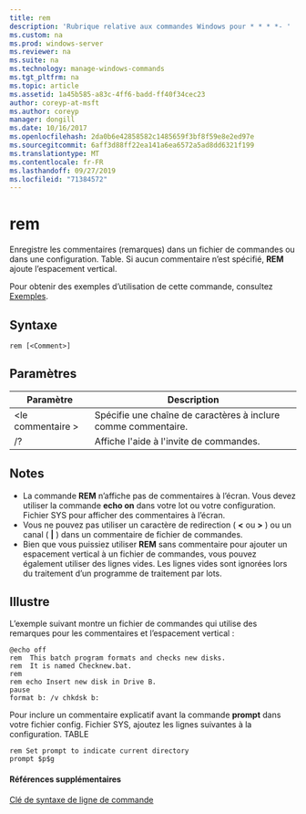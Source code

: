 ```yaml
---
title: rem
description: 'Rubrique relative aux commandes Windows pour * * * *- '
ms.custom: na
ms.prod: windows-server
ms.reviewer: na
ms.suite: na
ms.technology: manage-windows-commands
ms.tgt_pltfrm: na
ms.topic: article
ms.assetid: 1a45b585-a83c-4ff6-badd-ff40f34cec23
author: coreyp-at-msft
ms.author: coreyp
manager: dongill
ms.date: 10/16/2017
ms.openlocfilehash: 2da0b6e42858582c1485659f3bf8f59e8e2ed97e
ms.sourcegitcommit: 6aff3d88ff22ea141a6ea6572a5ad8dd6321f199
ms.translationtype: MT
ms.contentlocale: fr-FR
ms.lasthandoff: 09/27/2019
ms.locfileid: "71384572"
---
```

# <a name="rem"></a>rem



Enregistre les commentaires (remarques) dans un fichier de commandes ou dans une configuration. Table. Si aucun commentaire n’est spécifié, **REM** ajoute l’espacement vertical.

Pour obtenir des exemples d’utilisation de cette commande, consultez [Exemples](#BKMK_examples).

## <a name="syntax"></a>Syntaxe

```
rem [<Comment>]
```

## <a name="parameters"></a>Paramètres

|Paramètre|Description|
|---------|-----------|
|\<le commentaire >|Spécifie une chaîne de caractères à inclure comme commentaire.|
|/?|Affiche l'aide à l'invite de commandes.|

## <a name="remarks"></a>Notes

-   La commande **REM** n’affiche pas de commentaires à l’écran. Vous devez utiliser la commande **echo on** dans votre lot ou votre configuration. Fichier SYS pour afficher des commentaires à l’écran.
-   Vous ne pouvez pas utiliser un caractère de redirection ( **<** ou **>** ) ou un canal ( **|** ) dans un commentaire de fichier de commandes.
-   Bien que vous puissiez utiliser **REM** sans commentaire pour ajouter un espacement vertical à un fichier de commandes, vous pouvez également utiliser des lignes vides. Les lignes vides sont ignorées lors du traitement d’un programme de traitement par lots.

## <a name="BKMK_examples"></a>Illustre

L’exemple suivant montre un fichier de commandes qui utilise des remarques pour les commentaires et l’espacement vertical :
```
@echo off
rem  This batch program formats and checks new disks.
rem  It is named Checknew.bat.
rem
rem echo Insert new disk in Drive B.
pause 
format b: /v chkdsk b: 
```
Pour inclure un commentaire explicatif avant la commande **prompt** dans votre fichier config. Fichier SYS, ajoutez les lignes suivantes à la configuration. TABLE
```
rem Set prompt to indicate current directory
prompt $p$g
```

#### <a name="additional-references"></a>Références supplémentaires

[Clé de syntaxe de ligne de commande](command-line-syntax-key.md)